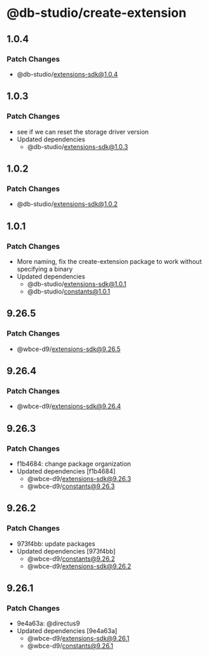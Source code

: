 # @db-studio/create-extension

## 1.0.4

### Patch Changes

- @db-studio/extensions-sdk@1.0.4

## 1.0.3

### Patch Changes

- see if we can reset the storage driver version
- Updated dependencies
  - @db-studio/extensions-sdk@1.0.3

## 1.0.2

### Patch Changes

- @db-studio/extensions-sdk@1.0.2

## 1.0.1

### Patch Changes

- More naming, fix the create-extension package to work without specifying a binary
- Updated dependencies
  - @db-studio/extensions-sdk@1.0.1
  - @db-studio/constants@1.0.1

## 9.26.5

### Patch Changes

- @wbce-d9/extensions-sdk@9.26.5

## 9.26.4

### Patch Changes

- @wbce-d9/extensions-sdk@9.26.4

## 9.26.3

### Patch Changes

- f1b4684: change package organization
- Updated dependencies [f1b4684]
  - @wbce-d9/extensions-sdk@9.26.3
  - @wbce-d9/constants@9.26.3

## 9.26.2

### Patch Changes

- 973f4bb: update packages
- Updated dependencies [973f4bb]
  - @wbce-d9/constants@9.26.2
  - @wbce-d9/extensions-sdk@9.26.2

## 9.26.1

### Patch Changes

- 9e4a63a: @directus9
- Updated dependencies [9e4a63a]
  - @wbce-d9/extensions-sdk@9.26.1
  - @wbce-d9/constants@9.26.1
